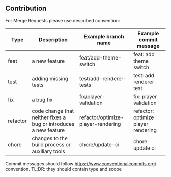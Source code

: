 ## Contribution

For Merge Requests please use described convention:

| Type     | Description                                                      | Example branch name                | Example commit message              |
|----------|------------------------------------------------------------------|------------------------------------|-------------------------------------|
| feat     | a new feature                                                    | feat/add-theme-switch              | feat: add theme switch              |
| test     | adding missing tests                                             | test/add-renderer-tests            | test: add renderer test             |
| fix      | a bug fix                                                        | fix/player-validation              | fix: player validation              |
| refactor | code change that neither fixes a bug or introduces a new feature | refactor/optimize-player-rendering | refactor: optimize player rendering |
| chore    | changes to the build process or auxiliary tools                  | chore/update-ci                    | chore: update ci                    |

Commit messages should follow <https://www.conventionalcommits.org/> convention.
TL;DR: they should contain type and scope